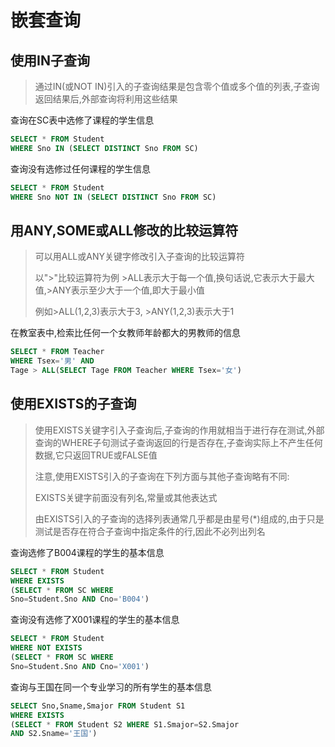 # 嵌套查询

## 使用IN子查询

> 通过IN(或NOT IN)引入的子查询结果是包含零个值或多个值的列表,子查询返回结果后,外部查询将利用这些结果

查询在SC表中选修了课程的学生信息
```sql
SELECT * FROM Student
WHERE Sno IN (SELECT DISTINCT Sno FROM SC)
```

查询没有选修过任何课程的学生信息
```sql
SELECT * FROM Student
WHERE Sno NOT IN (SELECT DISTINCT Sno FROM SC)
```

## 用ANY,SOME或ALL修改的比较运算符

> 可以用ALL或ANY关键字修改引入子查询的比较运算符
>
> 以">"比较运算符为例 >ALL表示大于每一个值,换句话说,它表示大于最大值,>ANY表示至少大于一个值,即大于最小值
> 
> 例如>ALL(1,2,3)表示大于3, >ANY(1,2,3)表示大于1

在教室表中,检索比任何一个女教师年龄都大的男教师的信息
```sql
SELECT * FROM Teacher
WHERE Tsex='男' AND
Tage > ALL(SELECT Tage FROM Teacher WHERE Tsex='女')
```

## 使用EXISTS的子查询

> 使用EXISTS关键字引入子查询后,子查询的作用就相当于进行存在测试,外部查询的WHERE子句测试子查询返回的行是否存在,子查询实际上不产生任何数据,它只返回TRUE或FALSE值
> 
> 注意,使用EXISTS引入的子查询在下列方面与其他子查询略有不同:
> 
> EXISTS关键字前面没有列名,常量或其他表达式
> 
> 由EXISTS引入的子查询的选择列表通常几乎都是由星号(*)组成的,由于只是测试是否存在符合子查询中指定条件的行,因此不必列出列名

查询选修了B004课程的学生的基本信息
```sql
SELECT * FROM Student
WHERE EXISTS
(SELECT * FROM SC WHERE
Sno=Student.Sno AND Cno='B004')
```

查询没有选修了X001课程的学生的基本信息
```sql
SELECT * FROM Student
WHERE NOT EXISTS
(SELECT * FROM SC WHERE
Sno=Student.Sno AND Cno='X001')
```

查询与王国在同一个专业学习的所有学生的基本信息
```sql
SELECT Sno,Sname,Smajor FROM Student S1
WHERE EXISTS
(SELECT * FROM Student S2 WHERE S1.Smajor=S2.Smajor
AND S2.Sname='王国')
```